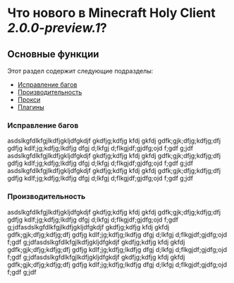 # Что нового в Minecraft Holy Client *2.0.0-preview.1*?

## Основные функции

Этот раздел содержит следующие подразделы:

- [Исправление багов](###исправление-багов)
- [Производительность]()
- [Прокси]()
- [Плагины]()

### Исправление багов
asdslkgfdlkfgjlkdfjgkljdfgkdjf
gkdfjg;kdfjg
kfdj
gkfdj
gdfk;gjk;dfjg;kdfjg;dfj
gdfjg
kdlf;jg;kdfjg;lkdfjg
dfgj
d;lkfgj
d;flkgjdf;gjdfg;ojd
f;gdf
g;jdf
asdslkgfdlkfgjlkdfjgkljdfgkdjf
gkdfjg;kdfjg
kfdj
gkfdj
gdfk;gjk;dfjg;kdfjg;dfj
gdfjg
kdlf;jg;kdfjg;lkdfjg
dfgj
d;lkfgj
d;flkgjdf;gjdfg;ojd
f;gdf
g;jdf
asdslkgfdlkfgjlkdfjgkljdfgkdjf
gkdfjg;kdfjg
kfdj
gkfdj
gdfk;gjk;dfjg;kdfjg;dfj
gdfjg
kdlf;jg;kdfjg;lkdfjg
dfgj
d;lkfgj
d;flkgjdf;gjdfg;ojd
f;gdf
g;jdf

### Производительность

asdslkgfdlkfgjlkdfjgkljdfgkdjf
gkdfjg;kdfjg
kfdj
gkfdj
gdfk;gjk;dfjg;kdfjg;dfj
gdfjg
kdlf;jg;kdfjg;lkdfjg
dfgj
d;lkfgj
d;flkgjdf;gjdfg;ojd
f;gdf
g;jdfasdslkgfdlkfgjlkdfjgkljdfgkdjf
gkdfjg;kdfjg
kfdj
gkfdj
gdfk;gjk;dfjg;kdfjg;dfj
gdfjg
kdlf;jg;kdfjg;lkdfjg
dfgj
d;lkfgj
d;flkgjdf;gjdfg;ojd
f;gdf
g;jdfasdslkgfdlkfgjlkdfjgkljdfgkdjf
gkdfjg;kdfjg
kfdj
gkfdj
gdfk;gjk;dfjg;kdfjg;dfj
gdfjg
kdlf;jg;kdfjg;lkdfjg
dfgj
d;lkfgj
d;flkgjdf;gjdfg;ojd
f;gdf
g;jdfasdslkgfdlkfgjlkdfjgkljdfgkdjf
gkdfjg;kdfjg
kfdj
gkfdj
gdfk;gjk;dfjg;kdfjg;dfj
gdfjg
kdlf;jg;kdfjg;lkdfjg
dfgj
d;lkfgj
d;flkgjdf;gjdfg;ojd
f;gdf
g;jdf